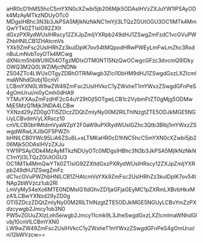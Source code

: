 aHR0cD1hMS5hcC5mYXN0cXZwbi5jb206Mjk5ODAsIHVzZXJuYW1lPSAyODk4MzAyMTkzNDUyOTc0
MDgsIHBhc3N3b3JkPSA5MjlkNzNkNC1mYjI3LTQzZGUtOGU3OC1lMTk4MmQwYTk0ZTIsIG92ZXIt
dGxzPXRydWUsIHRscy12ZXJpZmljYXRpb249dHJ1ZSwgZmFzdC1vcGVuPWZhbHNlLCB1ZHAtcmVs
YXk9ZmFsc2UsIHRhZz3kuIDplK7ov54tMQpodHRwPWEyLmFwLmZhc3RxdnBuLmNvbToyOTk4MCwg
dXNlcm5hbWU9IDI4OTgzMDIxOTM0NTI5NzQwOCwgcGFzc3dvcmQ9IDkyOWQ3M2Q0LWZiMjctNDNk
ZS04ZTc4LWUxOTgyZDBhOTRlMiwgb3Zlci10bHM9dHJ1ZSwgdGxzLXZlcmlmaWNhdGlvbj10cnVl
LCBmYXN0LW9wZW49ZmFsc2UsIHVkcC1yZWxheT1mYWxzZSwgdGFnPeS4gOmUrui/ni0yCmh0dHA9
YTMuYXAuZmFzdHF2cG4uY29tOjI5OTgwLCB1c2VybmFtZT0gMjg5ODMwMjE5MzQ1Mjk3NDA4LCBw
YXNzd29yZD0gOTI5ZDczZDQtZmIyNy00M2RlLThlNzgtZTE5ODJkMGE5NGUyLCBvdmVyLXRscz10
cnVlLCB0bHMtdmVyaWZpY2F0aW9uPXRydWUsIGZhc3Qtb3Blbj1mYWxzZSwgdWRwLXJlbGF5PWZh
bHNlLCB0YWc95LiA6ZSu6L+eLTMKaHR0cD1hNC5hcC5mYXN0cXZwbi5jb206Mjk5ODAsIHVzZXJu
YW1lPSAyODk4MzAyMTkzNDUyOTc0MDgsIHBhc3N3b3JkPSA5MjlkNzNkNC1mYjI3LTQzZGUtOGU3
OC1lMTk4MmQwYTk0ZTIsIG92ZXItdGxzPXRydWUsIHRscy12ZXJpZmljYXRpb249dHJ1ZSwgZmFz
dC1vcGVuPWZhbHNlLCB1ZHAtcmVsYXk9ZmFsc2UsIHRhZz3kuIDplK7ov54tNAp2bWVzcz1ub2Rl
LmVyMy54eXo6MTE0NDMsIG1ldGhvZD1jaGFjaGEyMC1pZXRmLXBvbHkxMzA1LCBwYXNzd29yZD0g
OTI5ZDczZDQtZmIyNy00M2RlLThlNzgtZTE5ODJkMGE5NGUyLCBvYmZzPXdzcywgb2Jmcy1ob3N0
PW5vZGUuZXIzLnh5eiwgb2Jmcy11cmk9L3JheSwgdGxzLXZlcmlmaWNhdGlvbj10cnVlLCBmYXN0
LW9wZW49ZmFsc2UsIHVkcC1yZWxheT1mYWxzZSwgdGFnPeS4gOmUrui/ni12bWVzcw==
